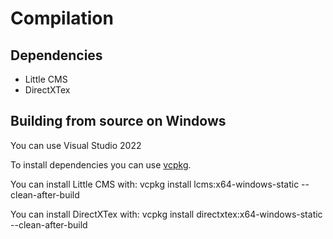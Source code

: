 # Compilation

## Dependencies

- Little CMS
- DirectXTex

## Building from source on Windows
You can use Visual Studio 2022

To install dependencies you can use [vcpkg](https://github.com/microsoft/vcpkg).

You can install Little CMS with:
vcpkg install lcms:x64-windows-static --clean-after-build

You can install DirectXTex with:
vcpkg install directxtex:x64-windows-static --clean-after-build
